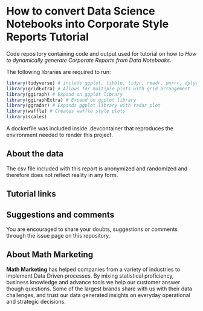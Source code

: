 # How to convert Data Science Notebooks into Corporate Style Reports Tutorial

Code repository containing code and output used for tutorial on how to *How to dynamically generate Corporate Reports from Data Notebooks*.

The following libraries are required to run:

```r
library(tidyverse) # includs ggplot, tibble, tidyr, readr, purrr, dplyr, stringr and forecats package
library(gridExtra) # Allows for multiple plots with grid arrangement
library(ggiraph) # Expand on ggplot library
library(ggiraphExtra) # Expand on ggplot library
library(ggradar) # Expands ggplot library with radar plot
library(waffle) # Creates waffle style plots
library(scales)
```

A dockerfile was included inside .devcontainer that reproduces the environment needed to render this project.

## About the data

The csv file included with this report is anonymized and randomized and therefore does not reflect reality in any form.

## Tutorial links


## Suggestions and comments

You are encouraged to share your doubts, suggestions or comments through the issue page on this repository.

## About Math Marketing

**Math Marketing** has helped companies from a variety of industries to implement Data Driven processes. By mixing statistical proficiency, business knowledge and advance tools we help our customer answer though questions. Some of the largest brands share with us with their data challenges, and trust our data generated insights on everyday operational and strategic decisions.
